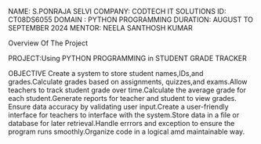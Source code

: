 NAME: S.PONRAJA SELVI
COMPANY: CODTECH IT SOLUTIONS
ID: CT08DS6055
DOMAIN : PYTHON PROGRAMMING
DURATION: AUGUST TO SEPTEMBER 2024
MENTOR: NEELA SANTHOSH KUMAR

Overview Of The Project

PROJECT:Using PYTHON PROGRAMMING in STUDENT GRADE TRACKER

OBJECTIVE
Create a system to store student names,IDs,and grades.Calculate grades based on assignments, quizzes,and exams.Allow teachers to track student grade over time.Calculate the average grade for each student.Generate reports for teacher and student to view grades. Ensure data accuracy by validating user input.Create a user-friendly interface for teachers to interface with the system.Store data in a file or database for later retrieval.Handle errrors and exception to ensure the program runs smoothly.Organize code in a logical amd maintainable way.
